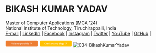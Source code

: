 # BIKASH KUMAR YADAV 
 Master of Computer Applications (MCA '24)                                                   
 National Institute of Technology, Tiruchirappalli, India  
[E-mail](mailto:yaduvanshibikash1998@gmail.com) | [LinkedIn](https://www.linkedin.com/in/bikash-kumar-yadav-461237223/) | [Facebook]() | [Instagram]() | [Twitter]() | [YouTube]() | [GitHub](https://github.com/034-BikashKumarYadav) |
<div style="display: inline-block;">
  <a href="https://034-bikashkumaryadav.github.io/Personal-Portfolio-Portal/" style="text-decoration: none;">
    <img height="20px" src="./portfolio-button.png" alt="Portfolio Button" />
  </a>
  <a href="" style="text-decoration: none;">
    <img height="20px" src="./blog-button.png" alt="Blog Button" /> 
  </a>
  <a align="left">
    <img  height="20px" src="https://komarev.com/ghpvc/?username=034-BikashKumarYadav&label=Profile%20views&color=0e75b6&style=flat" alt="034-BikashKumarYadav" />
  </a>
 

</div>






